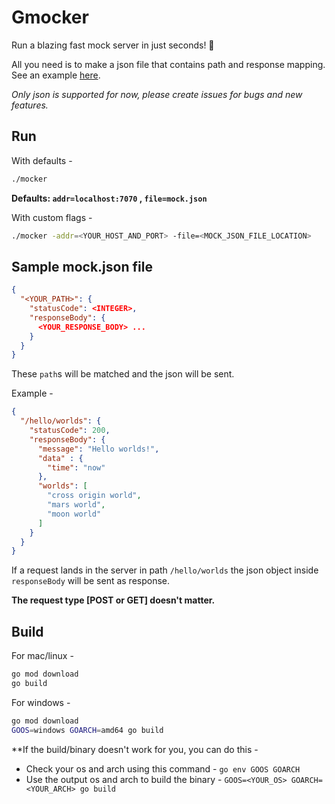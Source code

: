 # Gmocker
Run a blazing fast mock server in just seconds! 🚀

All you need is to make a json file that contains path and response mapping. See an example [here](https://github.com/Ananto30/mocker#sample-mockjson-file).

*Only json is supported for now, please create issues for bugs and new features.*

## Run
With defaults - 
```bash
./mocker
```
**Defaults: `addr=localhost:7070` , `file=mock.json`**


With custom flags - 
```bash
./mocker -addr=<YOUR_HOST_AND_PORT> -file=<MOCK_JSON_FILE_LOCATION>
```

## Sample mock.json file
```json
{
  "<YOUR_PATH>": {
    "statusCode": <INTEGER>,
    "responseBody": {
      <YOUR_RESPONSE_BODY> ...
    }
  }
}
```
These `path`s will be matched and the json will be sent. 

Example - 
```json
{
  "/hello/worlds": {
    "statusCode": 200,
    "responseBody": {
      "message": "Hello worlds!",
      "data" : {
        "time": "now"
      },
      "worlds": [
        "cross origin world",
        "mars world",
        "moon world"
      ]
    }
  }
}
```
If a request lands in the server in path `/hello/worlds` the json object inside `responseBody` will be sent as response.

**The request type [POST or GET] doesn't matter.**

## Build
For mac/linux - 
```bash
go mod download
go build
```

For windows -
```bash
go mod download
GOOS=windows GOARCH=amd64 go build 
```

**If the build/binary doesn't work for you, you can do this -

- Check your os and arch using this command - `go env GOOS GOARCH`
- Use the output os and arch to build the binary - `GOOS=<YOUR_OS> GOARCH=<YOUR_ARCH> go build`
